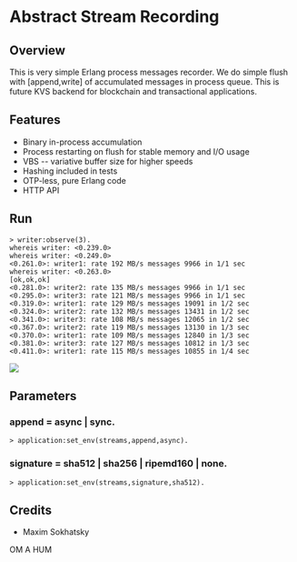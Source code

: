 Abstract Stream Recording
=========================

Overview
--------

This is very simple Erlang process messages recorder.
We do simple flush with [append,write] of accumulated messages in process queue.
This is future KVS backend for blockchain and transactional applications.

Features
--------

* Binary in-process accumulation
* Process restarting on flush for stable memory and I/O usage
* VBS -- variative buffer size for higher speeds
* Hashing included in tests
* OTP-less, pure Erlang code
* HTTP API

Run
---

```
> writer:observe(3).
whereis writer: <0.239.0>
whereis writer: <0.249.0>
<0.261.0>: writer1: rate 192 MB/s messages 9966 in 1/1 sec
whereis writer: <0.263.0>
[ok,ok,ok]
<0.281.0>: writer2: rate 135 MB/s messages 9966 in 1/1 sec
<0.295.0>: writer3: rate 121 MB/s messages 9966 in 1/1 sec
<0.319.0>: writer1: rate 129 MB/s messages 19091 in 1/2 sec
<0.324.0>: writer2: rate 132 MB/s messages 13431 in 1/2 sec
<0.341.0>: writer3: rate 108 MB/s messages 12065 in 1/2 sec
<0.367.0>: writer2: rate 119 MB/s messages 13130 in 1/3 sec
<0.370.0>: writer1: rate 109 MB/s messages 12840 in 1/3 sec
<0.381.0>: writer3: rate 127 MB/s messages 10812 in 1/3 sec
<0.411.0>: writer1: rate 115 MB/s messages 10855 in 1/4 sec
```

<img src="https://pbs.twimg.com/media/CtTySlyWYAAThxo.jpg:large">

Parameters
----------

### append = async | sync.

```
> application:set_env(streams,append,async).
```

### signature = sha512 | sha256 | ripemd160 | none.

```
> application:set_env(streams,signature,sha512).
```

Credits
--------

* Maxim Sokhatsky

OM A HUM
